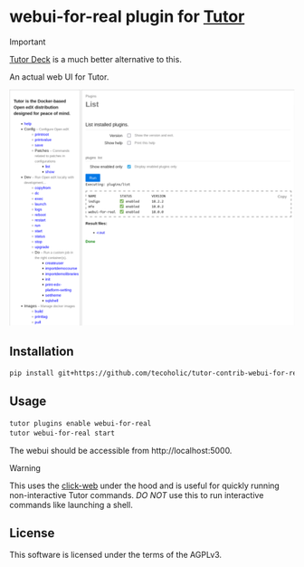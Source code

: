 # webui-for-real plugin for [Tutor](https://docs.tutor.edly.io)

> [!IMPORTANT]
> [Tutor Deck](https://github.com/overhangio/tutor-deck) is a much better alternative to this.

An actual web UI for Tutor.

![Screenshot of the Web UI](screenshot.png)


## Installation

```sh
pip install git+https://github.com/tecoholic/tutor-contrib-webui-for-real.git
```

## Usage

```sh
tutor plugins enable webui-for-real
tutor webui-for-real start
```

The webui should be accessible from http://localhost:5000.

> [!WARNING]
> This uses the [click-web](https://github.com/fredrik-corneliusson/click-web) under the hood and is useful for quickly running non-interactive Tutor commands.
> *DO NOT* use this to run interactive commands like launching a shell.

## License

This software is licensed under the terms of the AGPLv3.
